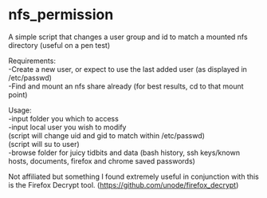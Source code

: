 # nfs_permission
A simple script that changes a user group and id to match a mounted nfs directory (useful on a pen test)
  

Requirements:  
-Create a new user, or expect to use the last added user (as displayed in /etc/passwd)  
-Find and mount an nfs share already (for best results, cd to that mount point)  
  
Usage:  
-input folder you which to access  
-input local user you wish to modify  
(script will change uid and gid to match within /etc/passwd)  
(script will su to user)  
-browse folder for juicy tidbits and data (bash history, ssh keys/known hosts, documents, firefox and chrome saved passwords)  
  
  
 Not affiliated but something I found extremely useful in conjunction with this is the Firefox Decrypt tool. (https://github.com/unode/firefox_decrypt)

